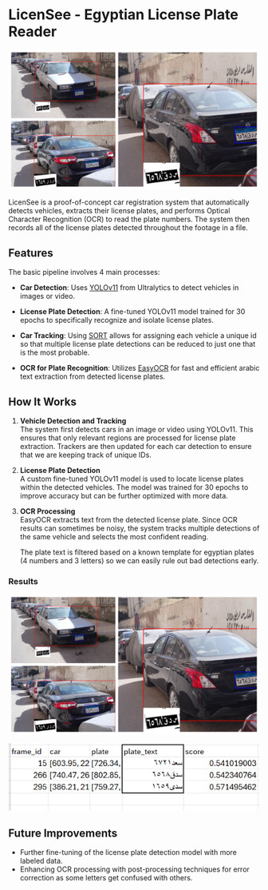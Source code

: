 # LicenSee - Egyptian License Plate Reader
![alt text](img/collage.jpg)

LicenSee is a proof-of-concept car registration system that automatically detects vehicles, extracts their  license plates, and performs Optical Character Recognition (OCR) to read the plate numbers. The system then records all of the license plates detected throughout the footage in a file.

## Features

The basic pipeline involves 4 main processes:
- **Car Detection**: Uses [YOLOv11](https://github.com/ultralytics/yolov5) from Ultralytics to detect vehicles in images or video.
- **License Plate Detection**: A fine-tuned YOLOv11 model trained for 30 epochs to specifically recognize and isolate license plates.
- **Car Tracking**: Using [SORT](https://github.com/JaidedAI/EasyOCR) allows for assigning each vehicle a unique id so that multiple license plate detections can be reduced to just one that is the most probable.

- **OCR for Plate Recognition**: Utilizes [EasyOCR](https://github.com/JaidedAI/EasyOCR) for fast and efficient arabic text extraction from detected license plates.

## How It Works

1. **Vehicle Detection and Tracking**  
   The system first detects cars in an image or video using YOLOv11. This ensures that only relevant regions are processed for license plate extraction. Trackers are then updated for each car detection to ensure that we are keeping track of unique IDs.

2. **License Plate Detection**  
   A custom fine-tuned YOLOv11 model is used to locate license plates within the detected vehicles. The model was trained for 30 epochs to improve accuracy but can be further optimized with more data.


3. **OCR Processing**  
   EasyOCR extracts text from the detected license plate. Since OCR results can sometimes be noisy, the system tracks multiple detections of the same vehicle and selects the most confident reading.

   The plate text is filtered based on a known template for egyptian plates (4 numbers and 3 letters) so we can easily rule out bad detections early. 


### Results
![alt text](img/collage.jpg)

![alt text](img/results.png)

## Future Improvements



- Further fine-tuning of the license plate detection model with more labeled data.
- Enhancing OCR processing with post-processing techniques for error correction as some letters get confused with others.